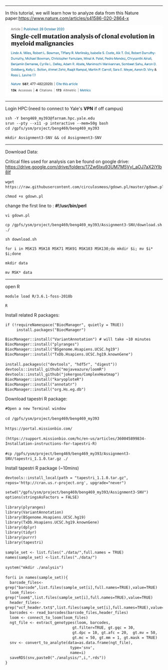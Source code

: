 ***
In this tutorial, we will learn how to analyze data from this Nature paper:https://www.nature.com/articles/s41586-020-2864-x

<p><img width="700" src="https://github.com/MingyuYang-Yale/BENG469/blob/main/Assignment3/Nature%20paper.png" alt="foo bar" title="train &amp; tracks" /></p>

***
Login HPC:(need to connect to Yale's **VPN** if off campus)

```
ssh -Y beng469_my393@farnam.hpc.yale.edu
srun --pty --x11 -p interactive --mem=50g bash
cd /gpfs/ysm/project/beng469/beng469_my393
```
```
mkdir Assignment3-SNV && cd Assignment3-SNV
```

***
Download Data:

Critical files used for analysis can be found on google drive: https://drive.google.com/drive/folders/17Zw6Ixu93UM7M5Vyl_aOJ7aX2iYIb8If

```
wget https://raw.githubusercontent.com/circulosmeos/gdown.pl/master/gdown.pl
```
```
chmod +x gdown.pl
```

change the first line to : **#!/usr/bin/perl**
```
vi gdown.pl
```
```
cp /gpfs/ysm/project/beng469/beng469_my393/Assignment3-SNV/download.sh ./
```
```
sh download.sh
```
```
for i in MSK15 MSK18 MSK71 MSK91 MSK103 MSK130;do mkdir $i; mv $i* $i;done
```
```
mkdir data
```
```
mv MSK* data
```
***
open R
```
module load R/3.6.1-foss-2018b
```
```
R
```

Install related R packages:
```
if (!requireNamespace("BiocManager", quietly = TRUE)) 
     install.packages("BiocManager")
```
```
BiocManager::install("VariantAnnotation") # will take ~10 minutes
BiocManager::install("plyranges")
BiocManager::install("BSgenome.Hsapiens.UCSC.hg19")
BiocManager::install("TxDb.Hsapiens.UCSC.hg19.knownGene")

install.packages(c("devtools", "hdf5r", "digest"))
devtools::install_github("mojaveazure/loomR")
devtools::install_github("jokergoo/ComplexHeatmap")
BiocManager::install("karyoploteR")
BiocManager::install("annotatr")
BiocManager::install("org.Hs.eg.db")
```
Download tapestri R package:

```
#Open a new Terminal window

cd /gpfs/ysm/project/beng469/beng469_my393

https://portal.missionbio.com/

(https://support.missionbio.com/hc/en-us/articles/360045899834-Installation-instructions-for-tapestri-R)

#cp /gpfs/ysm/project/beng469/beng469_my393/Assignment3-SNV/tapestri_1.1.0.tar.gz ./
```
Install tapestri R package (~10mins)
```
devtools::install_local(path = "tapestri_1.1.0.tar.gz", repos='http://cran.us.r-project.org', upgrade="never")
```

```
setwd("/gpfs/ysm/project/beng469/beng469_my393/Assignment3-SNV")
options(stringsAsFactors = FALSE)

library(plyranges)
library(VariantAnnotation)
library(BSgenome.Hsapiens.UCSC.hg19)
library(TxDb.Hsapiens.UCSC.hg19.knownGene)
library(dplyr)
library(tidyr)
library(purrr)
library(tapestri)

sample_set <- list.files("./data/",full.names = TRUE)
names(sample_set) <-list.files("./data/")

system("mkdir ./analysis")

for(i in names(sample_set)){
  barcode_files<-grep("barcode",list.files(sample_set[i],full.names=TRUE),value=TRUE)
  loom_files<-grep("loom$",list.files(sample_set[i],full.names=TRUE),value=TRUE)
  header_files<-grep("vcf_header.txt$",list.files(sample_set[i],full.names=TRUE),value=TRUE)
  barcodes <- read_barcodes(barcode_files,header_files)
  loom <- connect_to_loom(loom_files)
  ngt_file <- extract_genotypes(loom, barcodes, 
                              gt.filter=TRUE, gt.gqc = 30,
                              gt.dpc = 10, gt.afc = 20,  gt.mv = 50, 
                              gt.mc = 50, gt.mm = 1, gt.mask = TRUE)
  snv <- convert_to_analyte(data=as.data.frame(ngt_file),
                             type='snv',
                             name=i)
  saveRDS(snv,paste0("./analysis/",i,".rds"))
}
```
